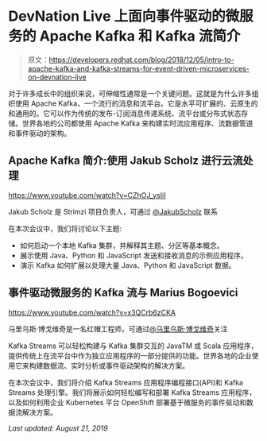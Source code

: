 # DevNation Live 上面向事件驱动的微服务的 Apache Kafka 和 Kafka 流简介

> 原文：<https://developers.redhat.com/blog/2018/12/05/intro-to-apache-kafka-and-kafka-streams-for-event-driven-microservices-on-devnation-live>

对于许多成长中的组织来说，可伸缩性通常是一个关键问题。这就是为什么许多组织使用 Apache Kafka，一个流行的消息和流平台。它是水平可扩展的、云原生的和通用的。它可以作为传统的发布-订阅消息传递系统、流平台或分布式状态存储。世界各地的公司都使用 Apache Kafka 来构建实时流应用程序、流数据管道和事件驱动的架构。

## Apache Kafka 简介:使用 Jakub Scholz 进行云流处理

https://www.youtube.com/watch?v=CZhOJ_ysIiI

Jakub Scholz 是 Strimzi 项目负责人，可通过 [@JakubScholz](https://twitter.com/scholzj) 联系

在本次会议中，我们将讨论以下主题:

*   如何启动一个本地 Kafka 集群，并解释其主题、分区等基本概念。
*   展示使用 Java、Python 和 JavaScript 发送和接收消息的示例应用程序。
*   演示 Kafka 如何扩展以处理大量 Java、Python 和 JavaScript 数据。

## 事件驱动微服务的 Kafka 流与 Marius Bogoevici

https://www.youtube.com/watch?v=x3QCrb6zCKA

马里乌斯·博戈维奇是一名红帽工程师，可通过[@马里乌斯·博戈维奇](https://twitter.com/mariusbogoevici)关注

Kafka Streams 可以轻松构建与 Kafka 集群交互的 JavaTM 或 Scala 应用程序，提供传统上在流平台中作为独立应用程序的一部分提供的功能。世界各地的企业使用它来构建数据流、实时分析或事件驱动架构的解决方案。

在本次会议中，我们将介绍 Kafka Streams 应用程序编程接口(API)和 Kafka Streams 处理引擎。我们将展示如何轻松编写和部署 Kafka Streams 应用程序，以及如何利用企业 Kubernetes 平台 OpenShift 部署基于微服务的事件驱动和数据流解决方案。

*Last updated: August 21, 2019*